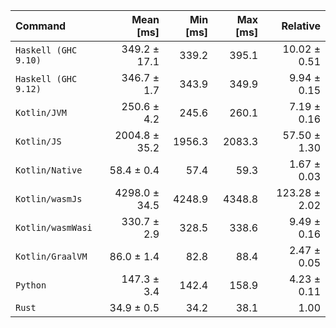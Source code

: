 | Command | Mean [ms] | Min [ms] | Max [ms] | Relative |
|:---|---:|---:|---:|---:|
| `Haskell (GHC 9.10)` | 349.2 ± 17.1 | 339.2 | 395.1 | 10.02 ± 0.51 |
| `Haskell (GHC 9.12)` | 346.7 ± 1.7 | 343.9 | 349.9 | 9.94 ± 0.15 |
| `Kotlin/JVM` | 250.6 ± 4.2 | 245.6 | 260.1 | 7.19 ± 0.16 |
| `Kotlin/JS` | 2004.8 ± 35.2 | 1956.3 | 2083.3 | 57.50 ± 1.30 |
| `Kotlin/Native` | 58.4 ± 0.4 | 57.4 | 59.3 | 1.67 ± 0.03 |
| `Kotlin/wasmJs` | 4298.0 ± 34.5 | 4248.9 | 4348.8 | 123.28 ± 2.02 |
| `Kotlin/wasmWasi` | 330.7 ± 2.9 | 328.5 | 338.6 | 9.49 ± 0.16 |
| `Kotlin/GraalVM` | 86.0 ± 1.4 | 82.8 | 88.4 | 2.47 ± 0.05 |
| `Python` | 147.3 ± 3.4 | 142.4 | 158.9 | 4.23 ± 0.11 |
| `Rust` | 34.9 ± 0.5 | 34.2 | 38.1 | 1.00 |
